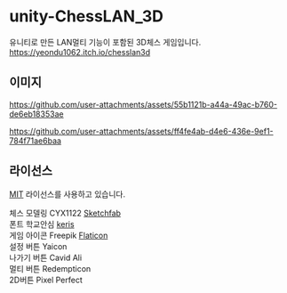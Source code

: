 # unity-ChessLAN_3D
유니티로 만든 LAN멀티 기능이 포함된 3D체스 게임입니다.  
https://yeondu1062.itch.io/chesslan3d

## 이미지
https://github.com/user-attachments/assets/55b1121b-a44a-49ac-b760-de6eb18353ae

https://github.com/user-attachments/assets/ff4fe4ab-d4e6-436e-9ef1-784f71ae6baa

## 라이선스
[MIT](./LICENSE) 라이선스를 사용하고 있습니다.

체스 모델링 CYX1122 <a href="https://sketchfab.com/3d-models/cartoon-chess-set-daae6882d0354d6389491e24f887b649/">Sketchfab</a>  
폰트 학교안심 <a href="https://copyright.keris.or.kr/wft/fntDwnldView">keris</a>  
게임 아이콘 Freepik <a href="https://www.flaticon.com/kr/free-icons/">Flaticon</a>  
설정 버튼 Yaicon  
나가기 버튼 Cavid Ali  
멀티 버튼 Redempticon  
2D버튼 Pixel Perfect

